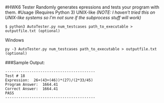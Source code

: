 #HWK6 Tester
Randomly generates epressions and tests your program with them.
#Usage (Requires Python 3)
UNIX-like *(NOTE: I haven't tried this on UNIX-like systems so I'm not sure if the subprocess stuff will work)*
```
$ python3 AutoTester.py num_testcases path_to_executable > outputfile.txt (optional)
```
Windows
```
py -3 AutoTester.py num_testcases path_to_executable > outputfile.txt (optional)
```
###Sample Output:
```
-----------------------------------------
Test # 18
Expression:	 26+(43+(46))*(27)/(2*33/45)
Program Answer:	 1664.41
Correct Answer:	 1664.41
PASS
-----------------------------------------
```
